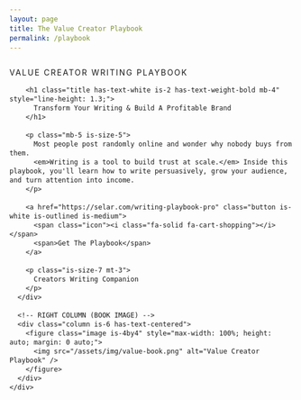 ```yaml
---
layout: page
title: The Value Creator Playbook
permalink: /playbook
---
```


<section class="section has-background-black has-text-white">
  <div class="container">
    <div class="columns is-vcentered is-variable is-8">
      <!-- LEFT COLUMN -->
      <div class="column is-6">
        <p class="is-uppercase has-text-grey-light has-text-weight-medium mb-2" style="letter-spacing: 2px;">
          VALUE CREATOR WRITING PLAYBOOK
        </p>

        <h1 class="title has-text-white is-2 has-text-weight-bold mb-4" style="line-height: 1.3;">
          Transform Your Writing & Build A Profitable Brand
        </h1>

        <p class="mb-5 is-size-5">
          Most people post randomly online and wonder why nobody buys from them.
          <em>Writing is a tool to build trust at scale.</em> Inside this playbook, you'll learn how to write persuasively, grow your audience, and turn attention into income.
        </p>

        <a href="https://selar.com/writing-playbook-pro" class="button is-white is-outlined is-medium">
          <span class="icon"><i class="fa-solid fa-cart-shopping"></i></span>
          <span>Get The Playbook</span>
        </a>

        <p class="is-size-7 mt-3">
          Creators Writing Companion
        </p>
      </div>

      <!-- RIGHT COLUMN (BOOK IMAGE) -->
      <div class="column is-6 has-text-centered">
        <figure class="image is-4by4" style="max-width: 100%; height: auto; margin: 0 auto;">
          <img src="/assets/img/value-book.png" alt="Value Creator Playbook" />
        </figure>
      </div>
    </div>
  </div>
</section>
